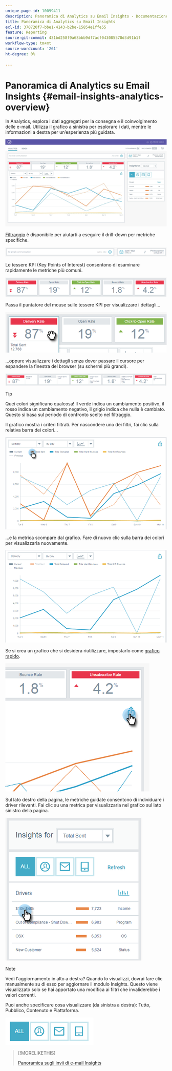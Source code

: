 ```yaml
---
unique-page-id: 10099411
description: Panoramica di Analytics su Email Insights - Documentazione di Marketo - Documentazione del prodotto
title: Panoramica di Analytics su Email Insights
exl-id: 370720f7-bbe1-4143-b2be-15854e1ffe55
feature: Reporting
source-git-commit: 431bd258f9a68bbb9df7acf043085578d3d91b1f
workflow-type: tm+mt
source-wordcount: '261'
ht-degree: 0%

---
```


# Panoramica di Analytics su Email Insights {#email-insights-analytics-overview}

In Analytics, esplora i dati aggregati per la consegna e il coinvolgimento delle e-mail. Utilizza il grafico a sinistra per esplorare i dati, mentre le informazioni a destra per un’esperienza più guidata.

![](assets/emailanalytics-1.jpg)

[Filtraggio](/help/marketo/product-docs/reporting/email-insights/filtering-in-email-insights.md) è disponibile per aiutarti a eseguire il drill-down per metriche specifiche.

![](assets/filter-field.png)

Le tessere KPI (Key Points of Interest) consentono di esaminare rapidamente le metriche più comuni.

![](assets/kpi.png)

Passa il puntatore del mouse sulle tessere KPI per visualizzare i dettagli...

![](assets/kpi-hover.png)

...oppure visualizzare i dettagli senza dover passare il cursore per espandere la finestra del browser (su schermi più grandi).

![](assets/kpi-wide.png)

>[!TIP]
>
>Quei colori significano qualcosa! Il verde indica un cambiamento positivo, il rosso indica un cambiamento negativo, il grigio indica che nulla è cambiato. Questo si basa sul periodo di confronto scelto nel filtraggio.

Il grafico mostra i criteri filtrati. Per nascondere uno dei filtri, fai clic sulla relativa barra dei colori...

![](assets/chart1.png)

...e la metrica scompare dal grafico. Fare di nuovo clic sulla barra dei colori per visualizzarla nuovamente.

![](assets/chart2.png)

Se si crea un grafico che si desidera riutilizzare, impostarlo come [grafico rapido](/help/marketo/product-docs/reporting/email-insights/email-insights-quick-charts.md).

![](assets/quick-chart.png)

Sul lato destro della pagina, le metriche guidate consentono di individuare i driver rilevanti. Fai clic su una metrica per visualizzarla nel grafico sul lato sinistro della pagina.

![](assets/guided-metrics-ps.png)

>[!NOTE]
>
>Vedi l&#39;aggiornamento in alto a destra? Quando lo visualizzi, dovrai fare clic manualmente su di esso per aggiornare il modulo Insights. Questo viene visualizzato solo se hai apportato una modifica ai filtri che invaliderebbe i valori correnti.

Puoi anche specificare cosa visualizzare (da sinistra a destra): Tutto, Pubblico, Contenuto e Piattaforma.

![](assets/guided-bar.png)

>[!MORELIKETHIS]
>
>[Panoramica sugli invii di e-mail Insights](/help/marketo/product-docs/reporting/email-insights/email-insights-sends-overview.md)
